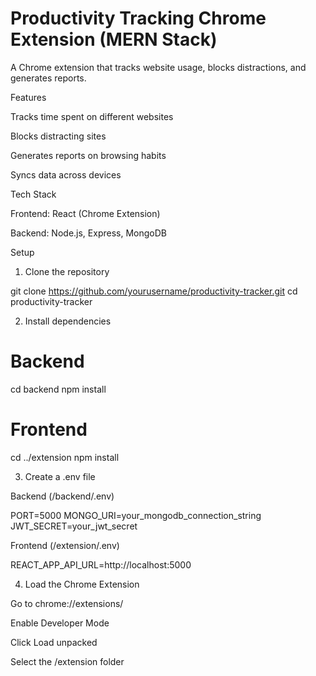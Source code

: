 # Productivity Tracking Chrome Extension (MERN Stack)

A Chrome extension that tracks website usage, blocks distractions, and generates reports.

Features

Tracks time spent on different websites

Blocks distracting sites

Generates reports on browsing habits

Syncs data across devices

Tech Stack

Frontend: React (Chrome Extension)

Backend: Node.js, Express, MongoDB

Setup

1. Clone the repository

git clone https://github.com/yourusername/productivity-tracker.git
cd productivity-tracker

2. Install dependencies

# Backend
cd backend
npm install

# Frontend
cd ../extension
npm install

3. Create a .env file

Backend (/backend/.env)

PORT=5000
MONGO_URI=your_mongodb_connection_string
JWT_SECRET=your_jwt_secret

Frontend (/extension/.env)

REACT_APP_API_URL=http://localhost:5000

4. Load the Chrome Extension

Go to chrome://extensions/

Enable Developer Mode

Click Load unpacked

Select the /extension folder


